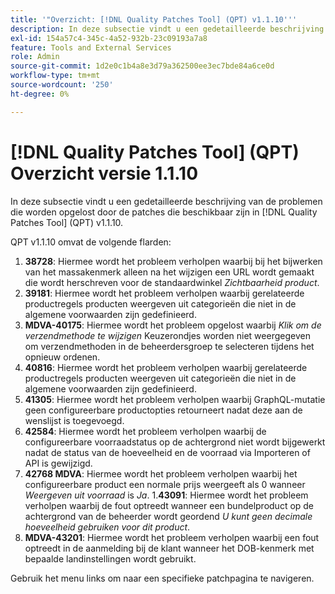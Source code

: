 ```yaml
---
title: '"Overzicht: [!DNL Quality Patches Tool] (QPT) v1.1.10'''
description: In deze subsectie vindt u een gedetailleerde beschrijving van de problemen die worden opgelost door de patches die beschikbaar zijn in [!DNL Quality Patches Tool] (QPT) v1.1.10.
exl-id: 154a57c4-345c-4a52-932b-23c09193a7a8
feature: Tools and External Services
role: Admin
source-git-commit: 1d2e0c1b4a8e3d79a362500ee3ec7bde84a6ce0d
workflow-type: tm+mt
source-wordcount: '250'
ht-degree: 0%

---
```


# [!DNL Quality Patches Tool] (QPT) Overzicht versie 1.1.10

In deze subsectie vindt u een gedetailleerde beschrijving van de problemen die worden opgelost door de patches die beschikbaar zijn in [!DNL Quality Patches Tool] (QPT) v1.1.10.

QPT v1.1.10 omvat de volgende flarden:

1. **38728**: Hiermee wordt het probleem verholpen waarbij bij het bijwerken van het massakenmerk alleen na het wijzigen een URL wordt gemaakt die wordt herschreven voor de standaardwinkel *Zichtbaarheid product*.
1. **39181**: Hiermee wordt het probleem verholpen waarbij gerelateerde productregels producten weergeven uit categorieën die niet in de algemene voorwaarden zijn gedefinieerd.
1. **MDVA-40175**: Hiermee wordt het probleem opgelost waarbij *Klik om de verzendmethode te wijzigen* Keuzerondjes worden niet weergegeven om verzendmethoden in de beheerdersgroep te selecteren tijdens het opnieuw ordenen.
1. **40816**: Hiermee wordt het probleem verholpen waarbij gerelateerde productregels producten weergeven uit categorieën die niet in de algemene voorwaarden zijn gedefinieerd.
1. **41305**: Hiermee wordt het probleem verholpen waarbij GraphQL-mutatie geen configureerbare productopties retourneert nadat deze aan de wenslijst is toegevoegd.
1. **42584**: Hiermee wordt het probleem verholpen waarbij de configureerbare voorraadstatus op de achtergrond niet wordt bijgewerkt nadat de status van de hoeveelheid en de voorraad via Importeren of API is gewijzigd.
1. **42768 MDVA**: Hiermee wordt het probleem verholpen waarbij het configureerbare product een normale prijs weergeeft als 0 wanneer *Weergeven uit voorraad* is *Ja*.
1.**43091**: Hiermee wordt het probleem verholpen waarbij de fout optreedt wanneer een bundelproduct op de achtergrond van de beheerder wordt geordend *U kunt geen decimale hoeveelheid gebruiken voor dit product*.
1. **MDVA-43201**: Hiermee wordt het probleem verholpen waarbij een fout optreedt in de aanmelding bij de klant wanneer het DOB-kenmerk met bepaalde landinstellingen wordt gebruikt.

Gebruik het menu links om naar een specifieke patchpagina te navigeren.

